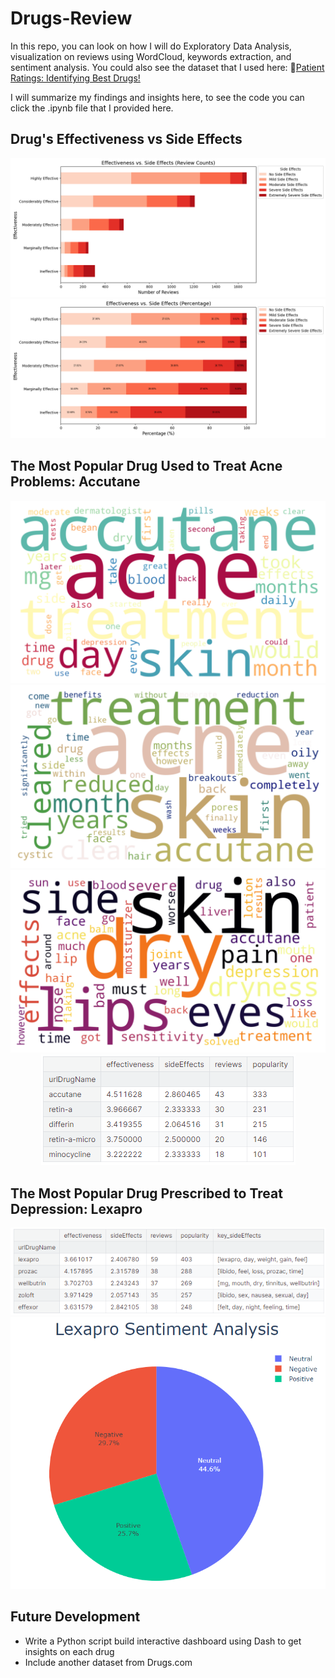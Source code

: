 # Drugs-Review

In this repo, you can look on how I will do Exploratory Data Analysis, visualization on reviews using WordCloud, keywords extraction, and sentiment analysis. You could also see the dataset that I used here: 🌟[Patient Ratings: Identifying Best Drugs!](https://www.kaggle.com/datasets/rabieelkharoua/patient-ratings-identifying-best-drugs)

I will summarize my findings and insights here, to see the code you can click the .ipynb file that I provided here.

## Drug's Effectiveness vs Side Effects

<div align="center">
  <img src="chart/effectiveness_sideEffects.png">
</div>

<div align="center">
  <img src="chart/effectiveness_sideEffects_100.png">
</div>

## The Most Popular Drug Used to Treat Acne Problems: Accutane

<div align="center">
  <img src="chart/accutane_reviews_wc.png">
</div>

<div align="center">
  <img src="chart/accutane_benefits_wc.png">
</div>

<div align="center">
  <img src="chart/accutane_sideEffects_wc.png">
</div>

<div align="center">
  <img src="table/acne_top5.png">
</div>

## The Most Popular Drug Prescribed to Treat Depression: Lexapro

<div align="center">
  <img src="table/depression_top5.png">
</div>

<div align="center">
  <img src="chart/lexapro_sentiment_analysis.png">
</div>

## Future Development

- Write a Python script build interactive dashboard using Dash to get insights on each drug
- Include another dataset from Drugs.com
